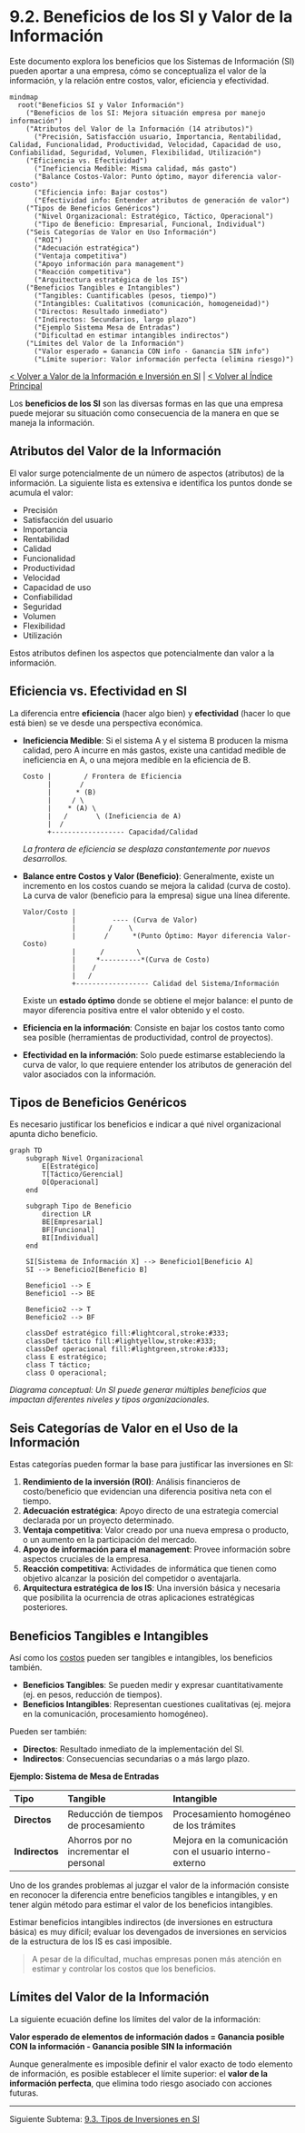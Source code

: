 # 9.2. Beneficios de los SI y Valor de la Información

Este documento explora los beneficios que los Sistemas de Información (SI) pueden aportar a una empresa, cómo se conceptualiza el valor de la información, y la relación entre costos, valor, eficiencia y efectividad.

```mermaid
mindmap
  root("Beneficios SI y Valor Información")
    ("Beneficios de los SI: Mejora situación empresa por manejo información")
    ("Atributos del Valor de la Información (14 atributos)")
      ("Precisión, Satisfacción usuario, Importancia, Rentabilidad, Calidad, Funcionalidad, Productividad, Velocidad, Capacidad de uso, Confiabilidad, Seguridad, Volumen, Flexibilidad, Utilización")
    ("Eficiencia vs. Efectividad")
      ("Ineficiencia Medible: Misma calidad, más gasto")
      ("Balance Costos-Valor: Punto óptimo, mayor diferencia valor-costo")
      ("Eficiencia info: Bajar costos")
      ("Efectividad info: Entender atributos de generación de valor")
    ("Tipos de Beneficios Genéricos")
      ("Nivel Organizacional: Estratégico, Táctico, Operacional")
      ("Tipo de Beneficio: Empresarial, Funcional, Individual")
    ("Seis Categorías de Valor en Uso Información")
      ("ROI")
      ("Adecuación estratégica")
      ("Ventaja competitiva")
      ("Apoyo información para management")
      ("Reacción competitiva")
      ("Arquitectura estratégica de los IS")
    ("Beneficios Tangibles e Intangibles")
      ("Tangibles: Cuantificables (pesos, tiempo)")
      ("Intangibles: Cualitativos (comunicación, homogeneidad)")
      ("Directos: Resultado inmediato")
      ("Indirectos: Secundarios, largo plazo")
      ("Ejemplo Sistema Mesa de Entradas")
      ("Dificultad en estimar intangibles indirectos")
    ("Límites del Valor de la Información")
      ("Valor esperado = Ganancia CON info - Ganancia SIN info")
      ("Límite superior: Valor información perfecta (elimina riesgo)")
```

[< Volver a Valor de la Información e Inversión en SI](./09_Valor_Informacion_Inversion_SI.md) | [< Volver al Índice Principal](./00_Indice_SI_TI.md)

Los **beneficios de los SI** son las diversas formas en las que una empresa puede mejorar su situación como consecuencia de la manera en que se maneja la información.

## Atributos del Valor de la Información

El valor surge potencialmente de un número de aspectos (atributos) de la información. La siguiente lista es extensiva e identifica los puntos donde se acumula el valor:

*   Precisión
*   Satisfacción del usuario
*   Importancia
*   Rentabilidad
*   Calidad
*   Funcionalidad
*   Productividad
*   Velocidad
*   Capacidad de uso
*   Confiabilidad
*   Seguridad
*   Volumen
*   Flexibilidad
*   Utilización

Estos atributos definen los aspectos que potencialmente dan valor a la información.

## Eficiencia vs. Efectividad en SI

La diferencia entre **eficiencia** (hacer algo bien) y **efectividad** (hacer lo que está bien) se ve desde una perspectiva económica.

*   **Ineficiencia Medible**: Si el sistema A y el sistema B producen la misma calidad, pero A incurre en más gastos, existe una cantidad medible de ineficiencia en A, o una mejora medible en la eficiencia de B.
    ```
    Costo |        / Frontera de Eficiencia
          |       / 
          |      * (B)
          |     / \
          |    * (A) \
          |   /       \ (Ineficiencia de A)
          |  /
          +------------------ Capacidad/Calidad
    ```
    *La frontera de eficiencia se desplaza constantemente por nuevos desarrollos.*

*   **Balance entre Costos y Valor (Beneficio)**:
    Generalmente, existe un incremento en los costos cuando se mejora la calidad (curva de costo). La curva de valor (beneficio para la empresa) sigue una línea diferente.
    ```
    Valor/Costo |
                |         ---- (Curva de Valor)
                |        /    \
                |       /      *(Punto Óptimo: Mayor diferencia Valor-Costo)
                |      /        \
                |     *----------*(Curva de Costo)
                |    /
                |   /
                +------------------ Calidad del Sistema/Información
    ```
    Existe un **estado óptimo** donde se obtiene el mejor balance: el punto de mayor diferencia positiva entre el valor obtenido y el costo.

*   **Eficiencia en la información**: Consiste en bajar los costos tanto como sea posible (herramientas de productividad, control de proyectos).
*   **Efectividad en la información**: Solo puede estimarse estableciendo la curva de valor, lo que requiere entender los atributos de generación del valor asociados con la información.

## Tipos de Beneficios Genéricos

Es necesario justificar los beneficios e indicar a qué nivel organizacional apunta dicho beneficio.

```mermaid
graph TD
    subgraph Nivel Organizacional
        E[Estratégico]
        T[Táctico/Gerencial]
        O[Operacional]
    end

    subgraph Tipo de Beneficio
        direction LR
        BE[Empresarial]
        BF[Funcional]
        BI[Individual]
    end

    SI[Sistema de Información X] --> Beneficio1[Beneficio A]
    SI --> Beneficio2[Beneficio B]

    Beneficio1 --> E
    Beneficio1 --> BE

    Beneficio2 --> T
    Beneficio2 --> BF

    classDef estratégico fill:#lightcoral,stroke:#333;
    classDef táctico fill:#lightyellow,stroke:#333;
    classDef operacional fill:#lightgreen,stroke:#333;
    class E estratégico;
    class T táctico;
    class O operacional;
```
*Diagrama conceptual: Un SI puede generar múltiples beneficios que impactan diferentes niveles y tipos organizacionales.*

## Seis Categorías de Valor en el Uso de la Información

Estas categorías pueden formar la base para justificar las inversiones en SI:

1.  **Rendimiento de la inversión (ROI)**: Análisis financieros de costo/beneficio que evidencian una diferencia positiva neta con el tiempo.
2.  **Adecuación estratégica**: Apoyo directo de una estrategia comercial declarada por un proyecto determinado.
3.  **Ventaja competitiva**: Valor creado por una nueva empresa o producto, o un aumento en la participación del mercado.
4.  **Apoyo de información para el management**: Provee información sobre aspectos cruciales de la empresa.
5.  **Reacción competitiva**: Actividades de informática que tienen como objetivo alcanzar la posición del competidor o aventajarla.
6.  **Arquitectura estratégica de los IS**: Una inversión básica y necesaria que posibilita la ocurrencia de otras aplicaciones estratégicas posteriores.

## Beneficios Tangibles e Intangibles

Así como los [costos](./09a_Costos_SI.md) pueden ser tangibles e intangibles, los beneficios también.

*   **Beneficios Tangibles**: Se pueden medir y expresar cuantitativamente (ej. en pesos, reducción de tiempos).
*   **Beneficios Intangibles**: Representan cuestiones cualitativas (ej. mejora en la comunicación, procesamiento homogéneo).

Pueden ser también:

*   **Directos**: Resultado inmediato de la implementación del SI.
*   **Indirectos**: Consecuencias secundarias o a más largo plazo.

**Ejemplo: Sistema de Mesa de Entradas**

| Tipo          | Tangible                                  | Intangible                                      |
| :------------ | :---------------------------------------- | :---------------------------------------------- |
| **Directos**  | Reducción de tiempos de procesamiento     | Procesamiento homogéneo de los trámites         |
| **Indirectos**| Ahorros por no incrementar el personal    | Mejora en la comunicación con el usuario interno-externo |

Uno de los grandes problemas al juzgar el valor de la información consiste en reconocer la diferencia entre beneficios tangibles e intangibles, y en tener algún método para estimar el valor de los beneficios intangibles.

Estimar beneficios intangibles indirectos (de inversiones en estructura básica) es muy difícil; evaluar los devengados de inversiones en servicios de la estructura de los IS es casi imposible.

> A pesar de la dificultad, muchas empresas ponen más atención en estimar y controlar los costos que los beneficios.

## Límites del Valor de la Información

La siguiente ecuación define los límites del valor de la información:

**Valor esperado de elementos de información dados = Ganancia posible CON la información - Ganancia posible SIN la información**

Aunque generalmente es imposible definir el valor exacto de todo elemento de información, es posible establecer el límite superior: el **valor de la información perfecta**, que elimina todo riesgo asociado con acciones futuras.

---

Siguiente Subtema: [9.3. Tipos de Inversiones en SI](./09c_Tipos_Inversiones_SI.md) 